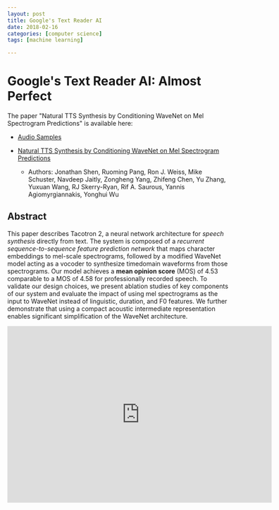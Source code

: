 ```yaml
---
layout: post
title: Google's Text Reader AI
date: 2018-02-16
categories: [computer science]
tags: [machine learning]

---
```



# Google's Text Reader AI: Almost Perfect


The paper "Natural TTS Synthesis by Conditioning WaveNet on Mel Spectrogram Predictions" is available here:

* [Audio Samples](https://google.github.io/tacotron/publications/tacotron2/index.html)

* [Natural TTS Synthesis by Conditioning WaveNet on Mel Spectrogram Predictions](https://arxiv.org/abs/1712.05884)
   - Authors: Jonathan Shen, Ruoming Pang, Ron J. Weiss, Mike Schuster, Navdeep Jaitly, Zongheng Yang, Zhifeng Chen, Yu Zhang, Yuxuan Wang, RJ Skerry-Ryan, Rif A. Saurous, Yannis Agiomyrgiannakis, Yonghui Wu

   
## Abstract

This paper describes Tacotron 2, a neural network architecture for *speech synthesis* directly from text. The system is composed of a *recurrent sequence-to-sequence feature prediction network* that maps character embeddings to mel-scale spectrograms, followed by a modified WaveNet model acting as a vocoder to synthesize timedomain waveforms from those spectrograms. Our model achieves a **mean opinion score** (MOS) of 4.53 comparable to a MOS of 4.58 for professionally recorded speech. To validate our design choices, we present ablation studies of key components of our system and evaluate the impact of using mel spectrograms as the input to WaveNet instead of linguistic, duration, and F0 features. We further demonstrate that using a compact acoustic intermediate representation enables significant simplification of the WaveNet architecture. 

<iframe width="600" height="400" src="https://www.youtube.com/embed/bdM9c2OFYuw" frameborder="0" allow="autoplay; encrypted-media" allowfullscreen></iframe>